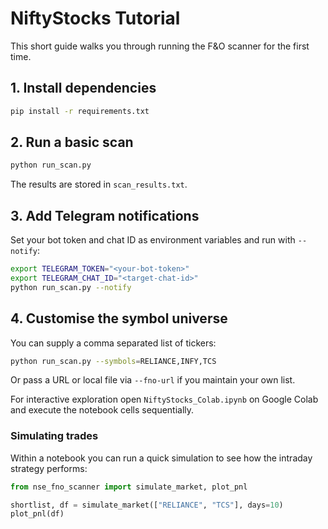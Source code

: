 # NiftyStocks Tutorial

This short guide walks you through running the F&O scanner for the first time.

## 1. Install dependencies
```bash
pip install -r requirements.txt
```

## 2. Run a basic scan
```bash
python run_scan.py
```
The results are stored in `scan_results.txt`.

## 3. Add Telegram notifications
Set your bot token and chat ID as environment variables and run with `--notify`:
```bash
export TELEGRAM_TOKEN="<your-bot-token>"
export TELEGRAM_CHAT_ID="<target-chat-id>"
python run_scan.py --notify
```

## 4. Customise the symbol universe
You can supply a comma separated list of tickers:
```bash
python run_scan.py --symbols=RELIANCE,INFY,TCS
```
Or pass a URL or local file via `--fno-url` if you maintain your own list.

For interactive exploration open `NiftyStocks_Colab.ipynb` on Google Colab and
execute the notebook cells sequentially.

### Simulating trades

Within a notebook you can run a quick simulation to see how the intraday
strategy performs:

```python
from nse_fno_scanner import simulate_market, plot_pnl

shortlist, df = simulate_market(["RELIANCE", "TCS"], days=10)
plot_pnl(df)
```
